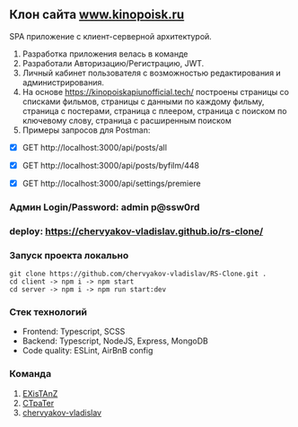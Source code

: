 ## Клон сайта www.kinopoisk.ru

SPA приложение с клиент-серверной архитектурой.
1. Разработка приложения велась в команде
2. Разработали Авторизацию/Регистрацию, JWT.
3. Личный кабинет пользователя с возможностью редактирования и администрирования.
4. На основе https://kinopoiskapiunofficial.tech/ построены страницы со списками фильмов, страницы с данными по каждому фильму, страница с постерами, страница с плеером, страница с поиском по ключевому слову, страница с расширенным поиском
5. Примеры запросов для Postman:
  - [x] GET http://localhost:3000/api/posts/all
  - [x] GET http://localhost:3000/api/posts/byfilm/448
  - [x] GET http://localhost:3000/api/settings/premiere


### Админ Login/Password: admin p@ssw0rd

### deploy: https://chervyakov-vladislav.github.io/rs-clone/



### Запуск проекта локально
```
git clone https://github.com/chervyakov-vladislav/RS-Clone.git .
cd client -> npm i -> npm start
cd server -> npm i -> npm run start:dev
```


### Стек технологий
- Frontend: Typescript, SCSS
- Backend: Typescript, NodeJS, Express, MongoDB
- Code quality: ESLint, AirBnB config

### Команда

1. <a href="https://github.com/EXisTAnZ" target="_blank">EXisTAnZ</a>
2. <a href="https://github.com/CTpaTer" target="_blank">CTpaTer</a>
3. <a href="https://github.com/chervyakov-vladislav" target="_blank">chervyakov-vladislav</a>

